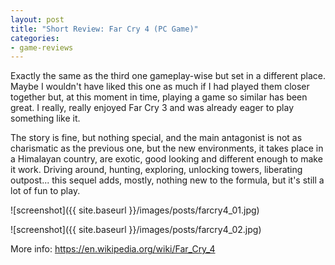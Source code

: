 ```yaml
---
layout: post
title: "Short Review: Far Cry 4 (PC Game)"
categories:
- game-reviews
---
```


<p>
Exactly the same as the third one gameplay-wise but set in a different place. Maybe I wouldn't have liked this one as much if I had played them closer together but, at this moment in time, playing a game so similar has been great. I really, really enjoyed Far Cry 3 and was already eager to play something like it.
</p>

<p>
The story is fine, but nothing special, and the main antagonist is not as charismatic as the previous one, but the new environments, it takes place in a Himalayan country, are exotic, good looking and different enough to make it work. Driving around, hunting, exploring, unlocking towers, liberating outpost... this sequel adds, mostly, nothing new to the formula, but it's still a lot of fun to play.
</p>


![screenshot]({{ site.baseurl }}/images/posts/farcry4_01.jpg)

![screenshot]({{ site.baseurl }}/images/posts/farcry4_02.jpg)


<p>More info: <a href="https://en.wikipedia.org/wiki/Far_Cry_4">https://en.wikipedia.org/wiki/Far_Cry_4</a><p>

